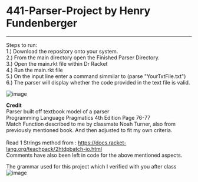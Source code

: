 # 441-Parser-Project by Henry Fundenberger
-------------------------------------------

Steps to run:<br />
1.) Download the repository onto your system. <br />
2.) From the main directory open the Finished Parser Directory. <br />
3.) Open the main.rkt file within Dr Racket <br />
4.) Run the main.rkt file <br />
5.) On the input line enter a command simmilar to (parse "YourTxtFile.txt")<br />
6.) The parser will display whether the code provided in the text file is valid.<br />


![image](https://user-images.githubusercontent.com/63514033/193887445-d263c302-1747-4720-bc6b-70be763bd061.png)




<b>Credit</b><br />
Parser built off textbook model of a parser <br />
Programming Language Pragmatics 4th Edition Page 76-77<br />
Match Function described to me by classmate Noah Turner, also from previously mentioned book. And then adjusted to fit my own criteria. <br />
<br />
Read 1 Strings method from : https://docs.racket-lang.org/teachpack/2htdpbatch-io.html <br />
Comments have also been left in code for the above mentioned aspects. 

The grammar used for this project which I verified with you after class <br/>
![image](https://user-images.githubusercontent.com/63514033/194605683-ae4bef3f-db3d-44c4-9bc5-cbe5914e1dca.png)

